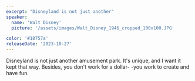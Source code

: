 ```yaml
---
excerpt: "Disneyland is not just another"
speaker:
  name: 'Walt Disney'
  picture: '/assets/images/Walt_Disney_1946_cropped_100x100.JPG'

color: '#18757a'
releaseDate: '2023-10-27'
---
```

Disneyland is not just another amusement park. It's unique, and I want it kept that way. Besides, you don't work for a dollar- -you work to create and have fun.
